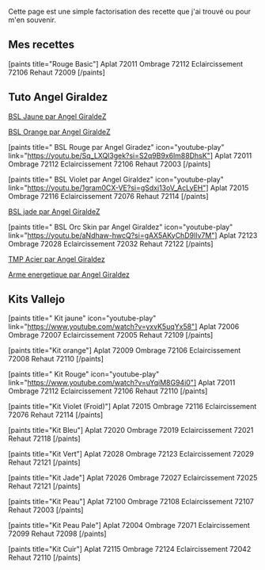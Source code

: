 
Cette page est une simple factorisation des recette que j'ai trouvé ou pour m'en souvenir.

## Mes recettes

[paints title="Rouge Basic"]
Aplat	72011
Ombrage	72112
Eclaircissement	72106
Rehaut	72009
[/paints]


## Tuto Angel Giraldez

[<i class="fa fa-youtube-play"></i> BSL Jaune par Angel GiraldeZ](https://youtu.be/XrRwOLuvWj0?si=p-W3jwfzmxzmP8ju)

[<i class="fa fa-youtube-play"></i> BSL Orange par Angel GiraldeZ](https://youtu.be/UOSo0LA8bWw?si=M9NljtXJ_1tSryw4)

[paints title=" BSL Rouge par Angel Giradez" icon="youtube-play" link="https://youtu.be/Sq_LXQl3gek?si=S2q9B9x6lm88DhsK"]
Aplat	72011
Ombrage	72112
Eclaircissement	72106
Rehaut	72003
[/paints]

[paints title=" BSL Violet par Angel Giraldez" icon="youtube-play" link="https://youtu.be/1gram0CX-VE?si=gSdxj13oV_AcLyEH"]
Aplat	72015
Ombrage	72116
Eclaircissement	72076
Rehaut	72114
[/paints]

[<i class="fa fa-youtube-play"></i> BSL jade par Angel GiraldeZ](https://youtu.be/LJgCSrDssdw?si=x1qyaC5ntJXHH3NE)

[paints title=" BSL Orc Skin par Angel Giraldez" icon="youtube-play" link="https://youtu.be/aNdhaw-hwcQ?si=gAX5AKyChD9Ilv7M"]
Aplat	72123
Ombrage	72028
Eclaircissement	72032
Rehaut	72122
[/paints]

[<i class="fa fa-youtube-play"></i> TMP Acier par Angel Giraldez](https://youtu.be/_1BTQZHHBbw?si=5aaiGmLrMYdXGCpR)

[<i class="fa fa-youtube-play"></i> Arme energetique par Angel Giraldez](https://youtu.be/TyUMs-yLoUM?si=_Yn3VSv3XbS9pNnv)


## Kits Vallejo

[paints title=" Kit jaune" icon="youtube-play" link="https://www.youtube.com/watch?v=yxvK5uqYx58"]
Aplat	72006
Ombrage	72007
Eclaircissement	72005
Rehaut	72109
[/paints]

[paints title="Kit orange"]
Aplat	72009
Ombrage	72106
Eclaircissement	72008
Rehaut	72110
[/paints]

[paints title=" Kit Rouge" icon="youtube-play" link="https://www.youtube.com/watch?v=uYqiM8G94i0"]
Aplat	72011
Ombrage	72112
Eclaircissement	72106
Rehaut	72110
[/paints]

[paints title="Kit Violet (Froid)"]
Aplat	72015
Ombrage	72116
Eclaircissement	72076
Rehaut	72114
[/paints]

[paints title="Kit Bleu"]
Aplat	72020
Ombrage	72019
Eclaircissement	72021
Rehaut	72118
[/paints]

[paints title="Kit Vert"]
Aplat	72028
Ombrage	72123
Eclaircissement	72029
Rehaut	72121
[/paints]

[paints title="Kit Jade"]
Aplat	72026
Ombrage	72027
Eclaircissement	72025
Rehaut	72121
[/paints]

[paints title="Kit Peau"]
Aplat	72100
Ombrage	72108
Eclaircissement	72107
Rehaut	72003
[/paints]

[paints title="Kit Peau Pale"]
Aplat	72004
Ombrage	72071
Eclaircissement	72099
Rehaut	72098
[/paints]

[paints title="Kit Cuir"]
Aplat	72115
Ombrage	72124
Eclaircissement	72042
Rehaut	72110
[/paints]




